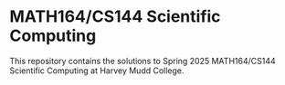 # MATH164/CS144 Scientific Computing

This repository contains the solutions to Spring 2025 MATH164/CS144 Scientific Computing at Harvey Mudd College.